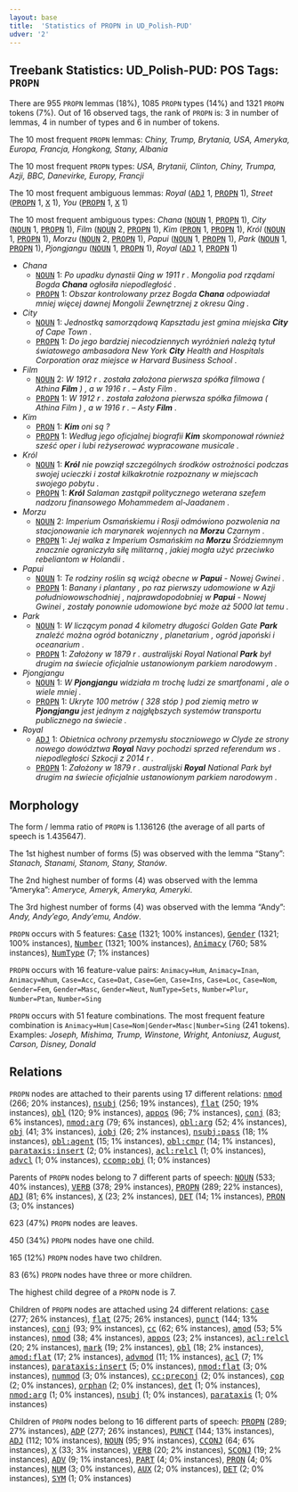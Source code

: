 ```yaml
---
layout: base
title:  'Statistics of PROPN in UD_Polish-PUD'
udver: '2'
---
```


## Treebank Statistics: UD_Polish-PUD: POS Tags: `PROPN`

There are 955 `PROPN` lemmas (18%), 1085 `PROPN` types (14%) and 1321 `PROPN` tokens (7%).
Out of 16 observed tags, the rank of `PROPN` is: 3 in number of lemmas, 4 in number of types and 6 in number of tokens.

The 10 most frequent `PROPN` lemmas: <em>Chiny, Trump, Brytania, USA, Ameryka, Europa, Francja, Hongkong, Stany, Albania</em>

The 10 most frequent `PROPN` types:  <em>USA, Brytanii, Clinton, Chiny, Trumpa, Azji, BBC, Danevirke, Europy, Francji</em>

The 10 most frequent ambiguous lemmas: <em>Royal</em> (<tt><a href="pl_pud-pos-ADJ.html">ADJ</a></tt> 1, <tt><a href="pl_pud-pos-PROPN.html">PROPN</a></tt> 1), <em>Street</em> (<tt><a href="pl_pud-pos-PROPN.html">PROPN</a></tt> 1, <tt><a href="pl_pud-pos-X.html">X</a></tt> 1), <em>You</em> (<tt><a href="pl_pud-pos-PROPN.html">PROPN</a></tt> 1, <tt><a href="pl_pud-pos-X.html">X</a></tt> 1)

The 10 most frequent ambiguous types:  <em>Chana</em> (<tt><a href="pl_pud-pos-NOUN.html">NOUN</a></tt> 1, <tt><a href="pl_pud-pos-PROPN.html">PROPN</a></tt> 1), <em>City</em> (<tt><a href="pl_pud-pos-NOUN.html">NOUN</a></tt> 1, <tt><a href="pl_pud-pos-PROPN.html">PROPN</a></tt> 1), <em>Film</em> (<tt><a href="pl_pud-pos-NOUN.html">NOUN</a></tt> 2, <tt><a href="pl_pud-pos-PROPN.html">PROPN</a></tt> 1), <em>Kim</em> (<tt><a href="pl_pud-pos-PRON.html">PRON</a></tt> 1, <tt><a href="pl_pud-pos-PROPN.html">PROPN</a></tt> 1), <em>Król</em> (<tt><a href="pl_pud-pos-NOUN.html">NOUN</a></tt> 1, <tt><a href="pl_pud-pos-PROPN.html">PROPN</a></tt> 1), <em>Morzu</em> (<tt><a href="pl_pud-pos-NOUN.html">NOUN</a></tt> 2, <tt><a href="pl_pud-pos-PROPN.html">PROPN</a></tt> 1), <em>Papui</em> (<tt><a href="pl_pud-pos-NOUN.html">NOUN</a></tt> 1, <tt><a href="pl_pud-pos-PROPN.html">PROPN</a></tt> 1), <em>Park</em> (<tt><a href="pl_pud-pos-NOUN.html">NOUN</a></tt> 1, <tt><a href="pl_pud-pos-PROPN.html">PROPN</a></tt> 1), <em>Pjongjangu</em> (<tt><a href="pl_pud-pos-NOUN.html">NOUN</a></tt> 1, <tt><a href="pl_pud-pos-PROPN.html">PROPN</a></tt> 1), <em>Royal</em> (<tt><a href="pl_pud-pos-ADJ.html">ADJ</a></tt> 1, <tt><a href="pl_pud-pos-PROPN.html">PROPN</a></tt> 1)


* <em>Chana</em>
  * <tt><a href="pl_pud-pos-NOUN.html">NOUN</a></tt> 1: <em>Po upadku dynastii Qing w 1911 r . Mongolia pod rządami Bogda <b>Chana</b> ogłosiła niepodległość .</em>
  * <tt><a href="pl_pud-pos-PROPN.html">PROPN</a></tt> 1: <em>Obszar kontrolowany przez Bogda <b>Chana</b> odpowiadał mniej więcej dawnej Mongolii Zewnętrznej z okresu Qing .</em>
* <em>City</em>
  * <tt><a href="pl_pud-pos-NOUN.html">NOUN</a></tt> 1: <em>Jednostką samorządową Kapsztadu jest gmina miejska <b>City</b> of Cape Town .</em>
  * <tt><a href="pl_pud-pos-PROPN.html">PROPN</a></tt> 1: <em>Do jego bardziej niecodziennych wyróżnień należą tytuł światowego ambasadora New York <b>City</b> Health and Hospitals Corporation oraz miejsce w Harvard Business School .</em>
* <em>Film</em>
  * <tt><a href="pl_pud-pos-NOUN.html">NOUN</a></tt> 2: <em>W 1912 r . została założona pierwsza spółka filmowa ( Athina <b>Film</b> ) , a w 1916 r . – Asty Film .</em>
  * <tt><a href="pl_pud-pos-PROPN.html">PROPN</a></tt> 1: <em>W 1912 r . została założona pierwsza spółka filmowa ( Athina Film ) , a w 1916 r . – Asty <b>Film</b> .</em>
* <em>Kim</em>
  * <tt><a href="pl_pud-pos-PRON.html">PRON</a></tt> 1: <em><b>Kim</b> oni są ?</em>
  * <tt><a href="pl_pud-pos-PROPN.html">PROPN</a></tt> 1: <em>Według jego oficjalnej biografii <b>Kim</b> skomponował również sześć oper i lubi reżyserować wypracowane musicale .</em>
* <em>Król</em>
  * <tt><a href="pl_pud-pos-NOUN.html">NOUN</a></tt> 1: <em><b>Król</b> nie powziął szczególnych środków ostrożności podczas swojej ucieczki i został kilkakrotnie rozpoznany w miejscach swojego pobytu .</em>
  * <tt><a href="pl_pud-pos-PROPN.html">PROPN</a></tt> 1: <em><b>Król</b> Salaman zastąpił politycznego weterana szefem nadzoru finansowego Mohammedem al-Jaadanem .</em>
* <em>Morzu</em>
  * <tt><a href="pl_pud-pos-NOUN.html">NOUN</a></tt> 2: <em>Imperium Osmańskiemu i Rosji odmówiono pozwolenia na stacjonowanie ich marynarek wojennych na <b>Morzu</b> Czarnym .</em>
  * <tt><a href="pl_pud-pos-PROPN.html">PROPN</a></tt> 1: <em>Jej walka z Imperium Osmańskim na <b>Morzu</b> Śródziemnym znacznie ograniczyła siłę militarną , jakiej mogła użyć przeciwko rebeliantom w Holandii .</em>
* <em>Papui</em>
  * <tt><a href="pl_pud-pos-NOUN.html">NOUN</a></tt> 1: <em>Te rodziny roślin są wciąż obecne w <b>Papui</b> - Nowej Gwinei .</em>
  * <tt><a href="pl_pud-pos-PROPN.html">PROPN</a></tt> 1: <em>Banany i plantany , po raz pierwszy udomowione w Azji południowowschodniej , najprawdopodobniej w <b>Papui</b> - Nowej Gwinei , zostały ponownie udomowione być może aż 5000 lat temu .</em>
* <em>Park</em>
  * <tt><a href="pl_pud-pos-NOUN.html">NOUN</a></tt> 1: <em>W liczącym ponad 4 kilometry długości Golden Gate <b>Park</b> znaleźć można ogród botaniczny , planetarium , ogród japoński i oceanarium .</em>
  * <tt><a href="pl_pud-pos-PROPN.html">PROPN</a></tt> 1: <em>Założony w 1879 r . australijski Royal National <b>Park</b> był drugim na świecie oficjalnie ustanowionym parkiem narodowym .</em>
* <em>Pjongjangu</em>
  * <tt><a href="pl_pud-pos-NOUN.html">NOUN</a></tt> 1: <em>W <b>Pjongjangu</b> widziała m trochę ludzi ze smartfonami , ale o wiele mniej .</em>
  * <tt><a href="pl_pud-pos-PROPN.html">PROPN</a></tt> 1: <em>Ukryte 100 metrów ( 328 stóp ) pod ziemią metro w <b>Pjongjangu</b> jest jednym z najgłębszych systemów transportu publicznego na świecie .</em>
* <em>Royal</em>
  * <tt><a href="pl_pud-pos-ADJ.html">ADJ</a></tt> 1: <em>Obietnica ochrony przemysłu stoczniowego w Clyde ze strony nowego dowództwa <b>Royal</b> Navy pochodzi sprzed referendum ws . niepodległości Szkocji z 2014 r .</em>
  * <tt><a href="pl_pud-pos-PROPN.html">PROPN</a></tt> 1: <em>Założony w 1879 r . australijski <b>Royal</b> National Park był drugim na świecie oficjalnie ustanowionym parkiem narodowym .</em>

## Morphology

The form / lemma ratio of `PROPN` is 1.136126 (the average of all parts of speech is 1.435647).

The 1st highest number of forms (5) was observed with the lemma “Stany”: <em>Stanach, Stanami, Stanom, Stany, Stanów</em>.

The 2nd highest number of forms (4) was observed with the lemma “Ameryka”: <em>Ameryce, Ameryk, Ameryka, Ameryki</em>.

The 3rd highest number of forms (4) was observed with the lemma “Andy”: <em>Andy, Andy’ego, Andy’emu, Andów</em>.

`PROPN` occurs with 5 features: <tt><a href="pl_pud-feat-Case.html">Case</a></tt> (1321; 100% instances), <tt><a href="pl_pud-feat-Gender.html">Gender</a></tt> (1321; 100% instances), <tt><a href="pl_pud-feat-Number.html">Number</a></tt> (1321; 100% instances), <tt><a href="pl_pud-feat-Animacy.html">Animacy</a></tt> (760; 58% instances), <tt><a href="pl_pud-feat-NumType.html">NumType</a></tt> (7; 1% instances)

`PROPN` occurs with 16 feature-value pairs: `Animacy=Hum`, `Animacy=Inan`, `Animacy=Nhum`, `Case=Acc`, `Case=Dat`, `Case=Gen`, `Case=Ins`, `Case=Loc`, `Case=Nom`, `Gender=Fem`, `Gender=Masc`, `Gender=Neut`, `NumType=Sets`, `Number=Plur`, `Number=Ptan`, `Number=Sing`

`PROPN` occurs with 51 feature combinations.
The most frequent feature combination is `Animacy=Hum|Case=Nom|Gender=Masc|Number=Sing` (241 tokens).
Examples: <em>Joseph, Mishima, Trump, Winstone, Wright, Antoniusz, August, Carson, Disney, Donald</em>


## Relations

`PROPN` nodes are attached to their parents using 17 different relations: <tt><a href="pl_pud-dep-nmod.html">nmod</a></tt> (266; 20% instances), <tt><a href="pl_pud-dep-nsubj.html">nsubj</a></tt> (256; 19% instances), <tt><a href="pl_pud-dep-flat.html">flat</a></tt> (250; 19% instances), <tt><a href="pl_pud-dep-obl.html">obl</a></tt> (120; 9% instances), <tt><a href="pl_pud-dep-appos.html">appos</a></tt> (96; 7% instances), <tt><a href="pl_pud-dep-conj.html">conj</a></tt> (83; 6% instances), <tt><a href="pl_pud-dep-nmod-arg.html">nmod:arg</a></tt> (79; 6% instances), <tt><a href="pl_pud-dep-obl-arg.html">obl:arg</a></tt> (52; 4% instances), <tt><a href="pl_pud-dep-obj.html">obj</a></tt> (41; 3% instances), <tt><a href="pl_pud-dep-iobj.html">iobj</a></tt> (26; 2% instances), <tt><a href="pl_pud-dep-nsubj-pass.html">nsubj:pass</a></tt> (18; 1% instances), <tt><a href="pl_pud-dep-obl-agent.html">obl:agent</a></tt> (15; 1% instances), <tt><a href="pl_pud-dep-obl-cmpr.html">obl:cmpr</a></tt> (14; 1% instances), <tt><a href="pl_pud-dep-parataxis-insert.html">parataxis:insert</a></tt> (2; 0% instances), <tt><a href="pl_pud-dep-acl-relcl.html">acl:relcl</a></tt> (1; 0% instances), <tt><a href="pl_pud-dep-advcl.html">advcl</a></tt> (1; 0% instances), <tt><a href="pl_pud-dep-ccomp-obj.html">ccomp:obj</a></tt> (1; 0% instances)

Parents of `PROPN` nodes belong to 7 different parts of speech: <tt><a href="pl_pud-pos-NOUN.html">NOUN</a></tt> (533; 40% instances), <tt><a href="pl_pud-pos-VERB.html">VERB</a></tt> (378; 29% instances), <tt><a href="pl_pud-pos-PROPN.html">PROPN</a></tt> (289; 22% instances), <tt><a href="pl_pud-pos-ADJ.html">ADJ</a></tt> (81; 6% instances), <tt><a href="pl_pud-pos-X.html">X</a></tt> (23; 2% instances), <tt><a href="pl_pud-pos-DET.html">DET</a></tt> (14; 1% instances), <tt><a href="pl_pud-pos-PRON.html">PRON</a></tt> (3; 0% instances)

623 (47%) `PROPN` nodes are leaves.

450 (34%) `PROPN` nodes have one child.

165 (12%) `PROPN` nodes have two children.

83 (6%) `PROPN` nodes have three or more children.

The highest child degree of a `PROPN` node is 7.

Children of `PROPN` nodes are attached using 24 different relations: <tt><a href="pl_pud-dep-case.html">case</a></tt> (277; 26% instances), <tt><a href="pl_pud-dep-flat.html">flat</a></tt> (275; 26% instances), <tt><a href="pl_pud-dep-punct.html">punct</a></tt> (144; 13% instances), <tt><a href="pl_pud-dep-conj.html">conj</a></tt> (93; 9% instances), <tt><a href="pl_pud-dep-cc.html">cc</a></tt> (62; 6% instances), <tt><a href="pl_pud-dep-amod.html">amod</a></tt> (53; 5% instances), <tt><a href="pl_pud-dep-nmod.html">nmod</a></tt> (38; 4% instances), <tt><a href="pl_pud-dep-appos.html">appos</a></tt> (23; 2% instances), <tt><a href="pl_pud-dep-acl-relcl.html">acl:relcl</a></tt> (20; 2% instances), <tt><a href="pl_pud-dep-mark.html">mark</a></tt> (19; 2% instances), <tt><a href="pl_pud-dep-obl.html">obl</a></tt> (18; 2% instances), <tt><a href="pl_pud-dep-amod-flat.html">amod:flat</a></tt> (17; 2% instances), <tt><a href="pl_pud-dep-advmod.html">advmod</a></tt> (11; 1% instances), <tt><a href="pl_pud-dep-acl.html">acl</a></tt> (7; 1% instances), <tt><a href="pl_pud-dep-parataxis-insert.html">parataxis:insert</a></tt> (5; 0% instances), <tt><a href="pl_pud-dep-nmod-flat.html">nmod:flat</a></tt> (3; 0% instances), <tt><a href="pl_pud-dep-nummod.html">nummod</a></tt> (3; 0% instances), <tt><a href="pl_pud-dep-cc-preconj.html">cc:preconj</a></tt> (2; 0% instances), <tt><a href="pl_pud-dep-cop.html">cop</a></tt> (2; 0% instances), <tt><a href="pl_pud-dep-orphan.html">orphan</a></tt> (2; 0% instances), <tt><a href="pl_pud-dep-det.html">det</a></tt> (1; 0% instances), <tt><a href="pl_pud-dep-nmod-arg.html">nmod:arg</a></tt> (1; 0% instances), <tt><a href="pl_pud-dep-nsubj.html">nsubj</a></tt> (1; 0% instances), <tt><a href="pl_pud-dep-parataxis.html">parataxis</a></tt> (1; 0% instances)

Children of `PROPN` nodes belong to 16 different parts of speech: <tt><a href="pl_pud-pos-PROPN.html">PROPN</a></tt> (289; 27% instances), <tt><a href="pl_pud-pos-ADP.html">ADP</a></tt> (277; 26% instances), <tt><a href="pl_pud-pos-PUNCT.html">PUNCT</a></tt> (144; 13% instances), <tt><a href="pl_pud-pos-ADJ.html">ADJ</a></tt> (112; 10% instances), <tt><a href="pl_pud-pos-NOUN.html">NOUN</a></tt> (95; 9% instances), <tt><a href="pl_pud-pos-CCONJ.html">CCONJ</a></tt> (64; 6% instances), <tt><a href="pl_pud-pos-X.html">X</a></tt> (33; 3% instances), <tt><a href="pl_pud-pos-VERB.html">VERB</a></tt> (20; 2% instances), <tt><a href="pl_pud-pos-SCONJ.html">SCONJ</a></tt> (19; 2% instances), <tt><a href="pl_pud-pos-ADV.html">ADV</a></tt> (9; 1% instances), <tt><a href="pl_pud-pos-PART.html">PART</a></tt> (4; 0% instances), <tt><a href="pl_pud-pos-PRON.html">PRON</a></tt> (4; 0% instances), <tt><a href="pl_pud-pos-NUM.html">NUM</a></tt> (3; 0% instances), <tt><a href="pl_pud-pos-AUX.html">AUX</a></tt> (2; 0% instances), <tt><a href="pl_pud-pos-DET.html">DET</a></tt> (2; 0% instances), <tt><a href="pl_pud-pos-SYM.html">SYM</a></tt> (1; 0% instances)

